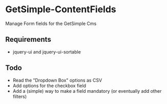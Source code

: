 # GetSimple-ContentFields

Manage Form fields for the GetSimple Cms

## Requirements

- jquery-ui and jquery-ui-sortable

## Todo

- Read the "Dropdown Box" options as CSV
- Add options for the checkbox field
- Add a (simple) way to make a field mandatory (or eventually add other filters)
